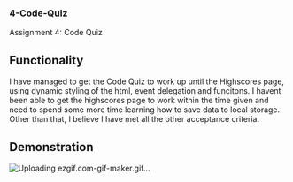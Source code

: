 ### 4-Code-Quiz
Assignment 4: Code Quiz

## Functionality
I have managed to get the Code Quiz to work up until the Highscores page, using dynamic styling of the html, event delegation and funcitons. I havent been able to get the highscores page to work within the time given and need to spend some more time learning how to save data to local storage. Other than that, I believe I have met all the other acceptance criteria.

## Demonstration 
![Uploading ezgif.com-gif-maker.gif…]()

